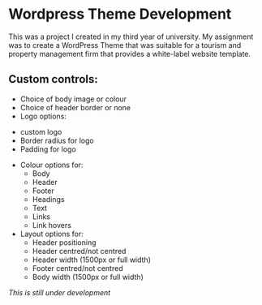 
# Wordpress Theme Development

This was a project I created in my third year of university. My assignment was to create a WordPress Theme that was suitable for a tourism and property management firm that provides a white-label website template.

## Custom controls:
- Choice of body image or colour
- Choice of header border or none
- Logo options:
 * custom logo
 * Border radius for logo 
 * Padding for logo
- Colour options for:
  * Body
  * Header
   * Footer
   * Headings
   * Text
   * Links
   * Link hovers
- Layout options for:
   * Header positioning
   * Header centred/not centred
   * Header width (1500px or full width)
   * Footer centred/not centred
   * Body width (1500px or full width)

*This is still under development*
